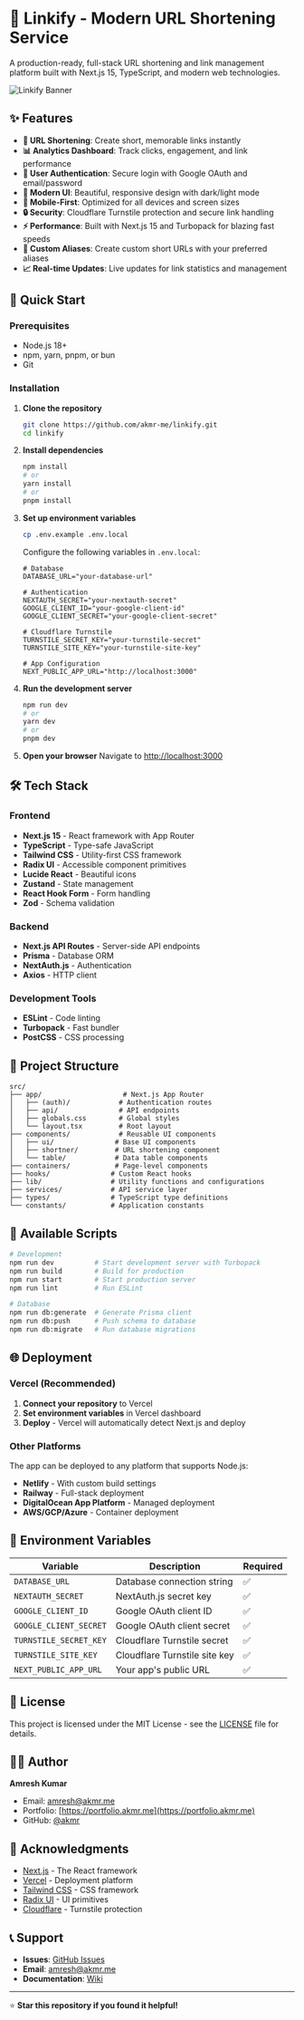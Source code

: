 # 🔗 Linkify - Modern URL Shortening Service

A production-ready, full-stack URL shortening and link management platform built with Next.js 15, TypeScript, and modern web technologies.

![Linkify Banner](https://via.placeholder.com/1200x400/1e293b/ffffff?text=Linkify+-+Modern+URL+Shortening)

## ✨ Features

- **🔗 URL Shortening**: Create short, memorable links instantly
- **📊 Analytics Dashboard**: Track clicks, engagement, and link performance
- **👤 User Authentication**: Secure login with Google OAuth and email/password
- **🎨 Modern UI**: Beautiful, responsive design with dark/light mode
- **📱 Mobile-First**: Optimized for all devices and screen sizes
- **🔒 Security**: Cloudflare Turnstile protection and secure link handling
- **⚡ Performance**: Built with Next.js 15 and Turbopack for blazing fast speeds
- **🎯 Custom Aliases**: Create custom short URLs with your preferred aliases
- **📈 Real-time Updates**: Live updates for link statistics and management

## 🚀 Quick Start

### Prerequisites

- Node.js 18+
- npm, yarn, pnpm, or bun
- Git

### Installation

1. **Clone the repository**

   ```bash
   git clone https://github.com/akmr-me/linkify.git
   cd linkify
   ```

2. **Install dependencies**

   ```bash
   npm install
   # or
   yarn install
   # or
   pnpm install
   ```

3. **Set up environment variables**

   ```bash
   cp .env.example .env.local
   ```

   Configure the following variables in `.env.local`:

   ```env
   # Database
   DATABASE_URL="your-database-url"

   # Authentication
   NEXTAUTH_SECRET="your-nextauth-secret"
   GOOGLE_CLIENT_ID="your-google-client-id"
   GOOGLE_CLIENT_SECRET="your-google-client-secret"

   # Cloudflare Turnstile
   TURNSTILE_SECRET_KEY="your-turnstile-secret"
   TURNSTILE_SITE_KEY="your-turnstile-site-key"

   # App Configuration
   NEXT_PUBLIC_APP_URL="http://localhost:3000"
   ```

4. **Run the development server**

   ```bash
   npm run dev
   # or
   yarn dev
   # or
   pnpm dev
   ```

5. **Open your browser**
   Navigate to [http://localhost:3000](http://localhost:3000)

## 🛠️ Tech Stack

### Frontend

- **Next.js 15** - React framework with App Router
- **TypeScript** - Type-safe JavaScript
- **Tailwind CSS** - Utility-first CSS framework
- **Radix UI** - Accessible component primitives
- **Lucide React** - Beautiful icons
- **Zustand** - State management
- **React Hook Form** - Form handling
- **Zod** - Schema validation

### Backend

- **Next.js API Routes** - Server-side API endpoints
- **Prisma** - Database ORM
- **NextAuth.js** - Authentication
- **Axios** - HTTP client

### Development Tools

- **ESLint** - Code linting
- **Turbopack** - Fast bundler
- **PostCSS** - CSS processing

## 📁 Project Structure

```
src/
├── app/                    # Next.js App Router
│   ├── (auth)/            # Authentication routes
│   ├── api/               # API endpoints
│   ├── globals.css        # Global styles
│   └── layout.tsx         # Root layout
├── components/            # Reusable UI components
│   ├── ui/               # Base UI components
│   ├── shortner/         # URL shortening component
│   └── table/            # Data table components
├── containers/           # Page-level components
├── hooks/               # Custom React hooks
├── lib/                 # Utility functions and configurations
├── services/            # API service layer
├── types/               # TypeScript type definitions
└── constants/           # Application constants
```

## 🔧 Available Scripts

```bash
# Development
npm run dev          # Start development server with Turbopack
npm run build        # Build for production
npm run start        # Start production server
npm run lint         # Run ESLint

# Database
npm run db:generate  # Generate Prisma client
npm run db:push      # Push schema to database
npm run db:migrate   # Run database migrations
```

## 🌐 Deployment

### Vercel (Recommended)

1. **Connect your repository** to Vercel
2. **Set environment variables** in Vercel dashboard
3. **Deploy** - Vercel will automatically detect Next.js and deploy

### Other Platforms

The app can be deployed to any platform that supports Node.js:

- **Netlify** - With custom build settings
- **Railway** - Full-stack deployment
- **DigitalOcean App Platform** - Managed deployment
- **AWS/GCP/Azure** - Container deployment

## 🔐 Environment Variables

| Variable               | Description                   | Required |
| ---------------------- | ----------------------------- | -------- |
| `DATABASE_URL`         | Database connection string    | ✅       |
| `NEXTAUTH_SECRET`      | NextAuth.js secret key        | ✅       |
| `GOOGLE_CLIENT_ID`     | Google OAuth client ID        | ✅       |
| `GOOGLE_CLIENT_SECRET` | Google OAuth client secret    | ✅       |
| `TURNSTILE_SECRET_KEY` | Cloudflare Turnstile secret   | ✅       |
| `TURNSTILE_SITE_KEY`   | Cloudflare Turnstile site key | ✅       |
| `NEXT_PUBLIC_APP_URL`  | Your app's public URL         | ✅       |

<!-- ## 📊 API Endpoints -->

<!-- ### Authentication

- `POST /api/auth/register` - User registration
- `POST /api/auth/login` - User login
- `POST /api/auth/logout` - User logout

### Links

- `GET /api/links` - Get user's links
- `POST /api/links` - Create new short link
- `DELETE /api/links/[id]` - Delete a link
- `GET /api/links/[short]` - Redirect to original URL -->

<!-- ## 🤝 Contributing

We welcome contributions! Please see our [Contributing Guide](CONTRIBUTING.md) for details.

1. **Fork the repository**
2. **Create a feature branch** (`git checkout -b feature/amazing-feature`)
3. **Commit your changes** (`git commit -m 'Add amazing feature'`)
4. **Push to the branch** (`git push origin feature/amazing-feature`)
5. **Open a Pull Request** -->

## 📝 License

This project is licensed under the MIT License - see the [LICENSE](LICENSE) file for details.

## 👨‍💻 Author

**Amresh Kumar**

- Email: amresh@akmr.me
- Portfolio: [https://portfolio.akmr.me](https://portfolio.akmr.me)
- GitHub: [@akmr](https://github.com/akmr-me)

## 🙏 Acknowledgments

- [Next.js](https://nextjs.org/) - The React framework
- [Vercel](https://vercel.com/) - Deployment platform
- [Tailwind CSS](https://tailwindcss.com/) - CSS framework
- [Radix UI](https://www.radix-ui.com/) - UI primitives
- [Cloudflare](https://cloudflare.com/) - Turnstile protection

## 📞 Support

- **Issues**: [GitHub Issues](https://github.com/akmr-me/linkify/issues)
- **Email**: amresh@akmr.me
- **Documentation**: [Wiki](https://github.com/akmr-me/linkify/wiki)

---

⭐ **Star this repository if you found it helpful!**

